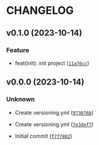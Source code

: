 # CHANGELOG



## v0.1.0 (2023-10-14)

### Feature

* feat(init): init project ([`11a76cc`](https://github.com/tradefreq/ma_cross_strategy/commit/11a76cc5d5e6ee808b5f8a62e219853dcd38ec5d))


## v0.0.0 (2023-10-14)

### Unknown

* Create versioning.yml ([`973076b`](https://github.com/tradefreq/ma_cross_strategy/commit/973076baf63a2bef99669c5bdfc07421b12b4204))

* Create versioning.yml ([`7e3def7`](https://github.com/tradefreq/ma_cross_strategy/commit/7e3def71f7801152d9fc0ea0ec17dee1042474ac))

* Initial commit ([`f7f7802`](https://github.com/tradefreq/ma_cross_strategy/commit/f7f78022d44eff86d15e60c442537f7fd8544463))

